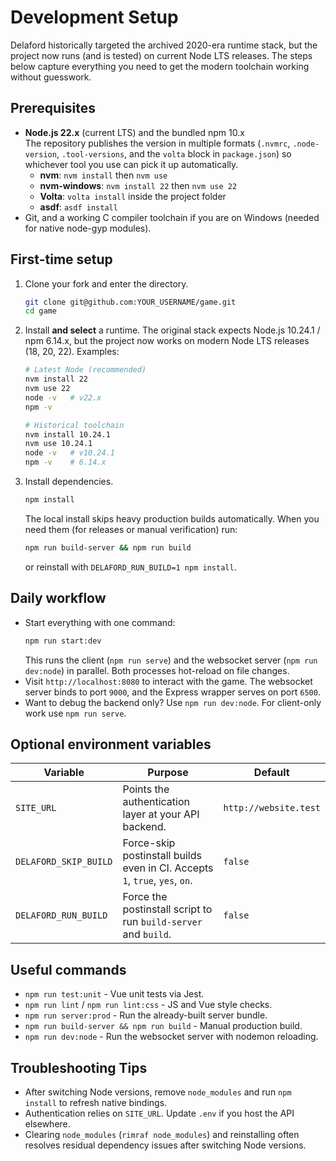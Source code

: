 # Development Setup

Delaford historically targeted the archived 2020-era runtime stack, but the project now runs (and is tested) on current Node LTS releases. The steps below capture everything you need to get the modern toolchain working without guesswork.

## Prerequisites

- **Node.js 22.x** (current LTS) and the bundled npm 10.x  
  The repository publishes the version in multiple formats (`.nvmrc`, `.node-version`, `.tool-versions`, and the `volta` block in `package.json`) so whichever tool you use can pick it up automatically.
  - **nvm**: `nvm install` then `nvm use`
  - **nvm-windows**: `nvm install 22` then `nvm use 22`
  - **Volta**: `volta install` inside the project folder
  - **asdf**: `asdf install`
- Git, and a working C compiler toolchain if you are on Windows (needed for native node-gyp modules).

## First-time setup

1. Clone your fork and enter the directory.
   ```bash
   git clone git@github.com:YOUR_USERNAME/game.git
   cd game
   ```
2. Install **and select** a runtime. The original stack expects Node.js 10.24.1 / npm 6.14.x, but the project now works on modern Node LTS releases (18, 20, 22). Examples:
   ```bash
   # Latest Node (recommended)
   nvm install 22
   nvm use 22
   node -v   # v22.x
   npm -v

   # Historical toolchain
   nvm install 10.24.1
   nvm use 10.24.1
   node -v   # v10.24.1
   npm -v    # 6.14.x
   ```
3. Install dependencies.
   ```bash
   npm install
   ```
   The local install skips heavy production builds automatically. When you need them (for releases or manual verification) run:
   ```bash
   npm run build-server && npm run build
   ```
   or reinstall with `DELAFORD_RUN_BUILD=1 npm install`.

## Daily workflow

- Start everything with one command:
  ```bash
  npm run start:dev
  ```
  This runs the client (`npm run serve`) and the websocket server (`npm run dev:node`) in parallel. Both processes hot-reload on file changes.
- Visit `http://localhost:8080` to interact with the game. The websocket server binds to port `9000`, and the Express wrapper serves on port `6500`.
- Want to debug the backend only? Use `npm run dev:node`. For client-only work use `npm run serve`.

## Optional environment variables

| Variable | Purpose | Default |
|---|---|---|
| `SITE_URL` | Points the authentication layer at your API backend. | `http://website.test` |
| `DELAFORD_SKIP_BUILD` | Force-skip postinstall builds even in CI. Accepts `1`, `true`, `yes`, `on`. | `false` |
| `DELAFORD_RUN_BUILD` | Force the postinstall script to run `build-server` and `build`. | `false` |

## Useful commands

- `npm run test:unit` - Vue unit tests via Jest.
- `npm run lint` / `npm run lint:css` - JS and Vue style checks.
- `npm run server:prod` - Run the already-built server bundle.
- `npm run build-server && npm run build` - Manual production build.
- `npm run dev:node` - Run the websocket server with nodemon reloading.

## Troubleshooting Tips

- After switching Node versions, remove `node_modules` and run `npm install` to refresh native bindings.
- Authentication relies on `SITE_URL`. Update `.env` if you host the API elsewhere.
- Clearing `node_modules` (`rimraf node_modules`) and reinstalling often resolves residual dependency issues after switching Node versions.
